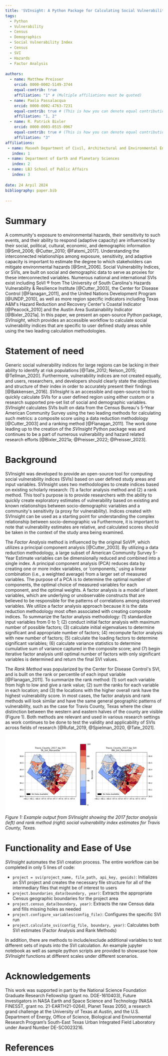 ```yaml
---
title: 'SVInsight: A Python Package for Calculating Social Vulnerability Indices'
tags:
  - Python
  - Vulnerability
  - Census
  - Demographics
  - Social Vulnerability Index
  - Census
  - SVI
  - Hazards
  - Factor Analysis

authors:
  - name: Matthew Preisser
    orcid: 0000-0002-5149-3744
    equal-contrib: true
    affiliation: "1" # (Multiple affiliations must be quoted)
  - name: Paola Passalacqua
    orcid: 0000-0002-4763-7231
    equal-contrib: true # (This is how you can denote equal contributions between multiple authors)
    affiliation: "1, 2"
  - name: R. Patrick Bixler
    orcid: 0000-0003-0515-0967
    equal-contrib: true # (This is how you can denote equal contributions between multiple authors)
    affiliation: "3"
affiliations:
 - name: Maseeh Department of Civil, Architectural and Environmental Engineering
   index: 1
 - name: Department of Earth and Planetary Sciences
   index: 2
 - name: LBJ School of Public Affairs
   index: 3

date: 24 Arpil 2024
bibliography: paper.bib

---
```


# Summary

A community's exposure to environmental hazards, their sensitivity to such events, and their ability to respond (adaptive capacity) are influenced by their social, political, cultural, economic, and demographic information [@Smit_2006; @Cutter_2010; @Fatemi_2017]. Understanding the interconnected relationships among exposure, sensitivity, and adaptive capacity is important to estimate the degree to which stakeholders can mitigate environmental hazards [@Smit_2006]. Social Vulnerability Indices, or SVIs, are built on social and demographic data to serve as proxies for these interconnected variables. Numerous national and international SVIs exist including SoVI &reg; from The University of South Carolina's Hazards Vulnerability & Resilience Institute [@Cutter_2003], the Center for Disease Control [@Flanagan_2011], and the United Nations Development Program [@UNDP_2010], as well as more region specific indicators including Texas A&M's Hazard Reduction and Recovery Center's Coastal Indicator [@Peacock_2010] and the Austin Area Sustainability Indicator [@Bixler_2021a]. In this paper, we present an open-source Python package, *SVInsight*, which provides an accessible workflow to calculate social vulnerability indices that are specific to user defined study areas while using the two leading calculation methodologies. 


# Statement of need
Generic social vulnerability indices for large regions can be lacking in their ability to identify at risk populations [@Tate_2012; Nelson_2015; @Tellman_2020]. Furthermore, vulnerability indices are not created equally, and users, researchers, and developers should clearly state the objectives and structure of their index in order to accurately present their findings [@Bakkensen_2016]. *SVInsight* is an accessible and open-source tool to quickly calculate SVIs for a user defined region using either custom or a research supported pre-set list of social and demographic variables. *SVInsight* calculates SVIs built on data from the Census Bureau's 5-Year American Community Survey using the two leading methods for calculating such metrics: a composite score using a data reduction methodology [@Cutter_2003] and a ranking method [@Flanagan_2011]. The work done leading up to the creation of the *SVInsight* Python package was and continues to be a part of numerous vulnerability and hazard related research efforts [@Bixler_2021a; @Preisser_2022; @Preisser_2023].


# Background 

SVInsight was developed to provide an open-source tool for computing social vulnerability indices (SVIs) based on user defined study areas and input variables. SVInsight uses two methodologies to create indices based on existing scholarly research: (1) a factor analysis method and (2) a rank method. This tool's purpose is to provide researchers with the ability to quickly create exploratory estimates of vulnerability based on existing and known relationships between socio-demographic variables and a community's sensitivity (a proxy for vulnerability). Indices created with SVInsight can be used as a starting point for understanding the complex relationship between socio-demographic va Furthermore, it is important to note that vulnerability estimates are relative, and calculated scores should be taken in the context of the study area being examined.

The *Factor Analysis* method is influenced by the original SoVI®, which utilizes a principal component analysis [@Cutter_2003]. By utilizing a data reduction methodology, a large subset of American Community Survey 5-Year Estimate variables can be dimensionally reduced and combined into a single index. A principal component analysis (PCA) reduces data by creating one or more index variables, or ‘components,’ using a linear combination (i.e., a weighted average) from a larger set of measured variables. The purpose of a PCA is to determine the optimal number of components, the optimal choice of measured variables for each component, and the optimal weights. A factor analysis is a model of latent variables, which are underlying or unobservable constructs that are believed to be responsible for the patterns of correlations among observed variables. We utilize a factor analysis approach because it is the data reduction methodology most often associated with creating composite indices. To summarize the factor analysis methodology: (1) standardize input variables from 0 to 1; (2) conduct initial factor analysis with maximum number of possible factors; (3) calculate initial eigenvalues to determine significant and appropriate number of factors; (4) recompute factor analysis with new number of factors; (5) calculate the loading factors to determine significant variables; (6) calculate variance statistics to determine cumulative sum of variance captured in the composite score; and (7) begin iterative factor analysis until optimal number of factors with only significant variables is determined and return the final SVI values.

The *Rank Method* was popularized by the Center for Disease Control's SVI, and is built on the rank or percentile of each input variable [@Flanagan_2011]. To summarize the rank method: (1) sort each variable from high to low and give a rank value; (2) sum the ranks for each variable in each location; and (3) the locations with the higher overall rank have the highest vulnerability score. In most cases, the factor analysis and rank methods will look similar and have the same general geographic patterns of vulnerability, such as the case for Travis County, Texas where the clear distinction between the western and eastern halves of the county are visible (Figure 1). Both methods are relevant and used in various research settings as work continues to be done to test the validity and applicability of SVIs across fields of research [@Rufat_2019, @Spielman_2020, @Tate_2021].

![Side by side comparison of 2017 SVI in Travis County, Texas using the factor analysis and rank methods](Example_SVI.png)
*Figure 1: Example output from SVInsight showing the 2017 factor analysis (left) and rank method (right) social vulnerability index estimates for Travis County, Texas.*


# Functionality and Ease of Use 

*SVInsight* automates the SVI creation process. The entire workflow can be completed in only 5 lines of code:

  - `project = svi(project_name, file_path, api_key, geoids)`: Initializes an SVI project and creates the necessary file structure for all of the intermediary files that might be of interest to users 
  - `project.boundaries_data(boundary, year)`: Extracts the appropriate Census geographic boundaries for the project area
  - `project.census_data(boundary, year)`: Extracts the raw Census data and fills missing holes as needed
  - `project.configure_variables(config_file)`: Configures the specific SVI run
  - `project.calculate_svi(config_file, boundary, year)`: Calculates both SVI estimates (Factor Analysis and Rank Methods)

In addition, there are methods to include/exclude additional variables to test different sets of inputs into the SVI calculation. An example jupyter notebook as well as sample python scripts are provided to showcase how *SVInsight* functions at different scales under different scenarios.


# Acknowledgements
This work was supported in part by the National Science Foundation Graduate Research Fellowship (grant no. DGE-1610403), Future Investigators in NASA Earth and Space Science and Technology (NASA FINESST, grant no. 21-EARTH21-0264), Planet Texas 2050, a research grand challenge at the University of Texas at Austin, and the U.S. Department of Energy, Office of Science, Biological and Environmental Research Program’s South-East Texas Urban Integrated Field Laboratory under Award Number DE-SC0023216.


# References

